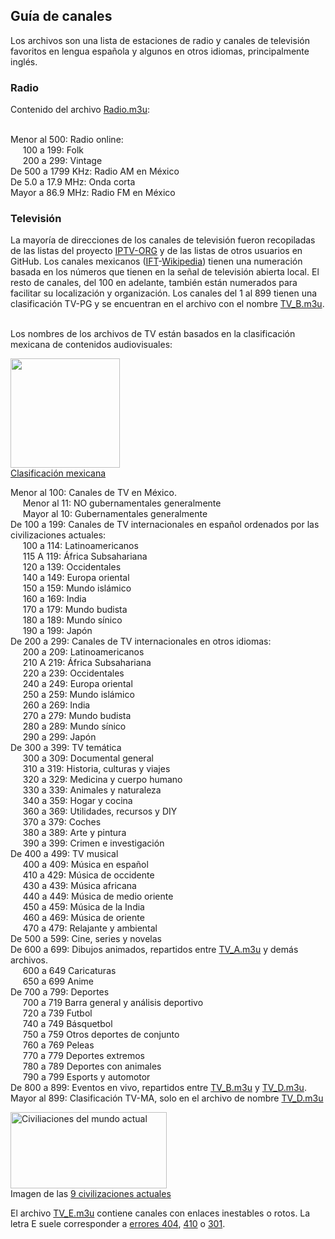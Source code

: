<h2>Guía de canales</h2>
Los archivos son una lista de estaciones de radio y canales de televisión favoritos en lengua española y algunos en otros idiomas, principalmente inglés.</br>

<h3>Radio</h3>
Contenido del archivo <a href="https://github.com/Juaito/Channels/blob/main/Radio.m3u">Radio.m3u</a>:</br>&nbsp;</br>

Menor al 500: Radio online:</br>
&nbsp;&nbsp;&nbsp;&nbsp;&nbsp;100 a 199: Folk</br>
&nbsp;&nbsp;&nbsp;&nbsp;&nbsp;200 a 299: Vintage</br>
De 500 a 1799 KHz: Radio AM en México</br>
De 5.0 a 17.9 MHz: Onda corta</br>
Mayor a 86.9 MHz: Radio FM en México</br>

<h3>Televisión</h3>
La mayoría de direcciones de los canales de televisión fueron recopiladas de las listas del proyecto <a href="https://iptv-org.github.io">IPTV-ORG</a> y de las listas de otros usuarios en GitHub. Los canales mexicanos (<a href="https://www.ift.org.mx/sites/default/files/contenidogeneral/comunicacion-y-medios/listadocv6ta07102021versionaccesible.pdf">IFT</a>-<a href="https://es.wikipedia.org/wiki/Anexo:Canales_de_televisi%C3%B3n_en_M%C3%A9xico">Wikipedia</a>) tienen una numeración basada en los números que tienen en la señal de televisión abierta local.  El resto de canales, del 100 en adelante, también están numerados para facilitar su localización y organización. Los canales del 1 al 899 tienen una clasificación TV-PG y se encuentran en el archivo con el nombre <a href="https://github.com/Juaito/Channels/blob/main/TV_B.m3u">TV_B.m3u</a>.</br>&nbsp;</br>

Los nombres de los archivos de TV están basados en la clasificación mexicana de contenidos audiovisuales:</br>

<img
  src="https://upload.wikimedia.org/wikipedia/commons/thumb/f/f3/Sistema_Mexicano_de_Equivalencias_de_Clasificaci%C3%B3n_de_Contenidos_de_Videojuegos.svg/782px-Sistema_Mexicano_de_Equivalencias_de_Clasificaci%C3%B3n_de_Contenidos_de_Videojuegos.svg.png"
  alt=""
  width="175"
  height="175" 
/></br>
<a href="https://dgrtc.segob.gob.mx/es/DGRTC/CINEMATOGRAFIA">Clasificación mexicana</a></br>

Menor al 100: Canales de TV en México.</br>
&nbsp;&nbsp;&nbsp;&nbsp;&nbsp;Menor al 11: NO gubernamentales generalmente</br>
&nbsp;&nbsp;&nbsp;&nbsp;&nbsp;Mayor al 10: Gubernamentales generalmente</br>
De 100 a 199: Canales de TV internacionales en español ordenados por las civilizaciones actuales:</br>
&nbsp;&nbsp;&nbsp;&nbsp;&nbsp;100 a 114: Latinoamericanos</br>
&nbsp;&nbsp;&nbsp;&nbsp;&nbsp;115 A 119: África Subsahariana</br>
&nbsp;&nbsp;&nbsp;&nbsp;&nbsp;120 a 139: Occidentales</br>
&nbsp;&nbsp;&nbsp;&nbsp;&nbsp;140 a 149: Europa oriental</br>
&nbsp;&nbsp;&nbsp;&nbsp;&nbsp;150 a 159: Mundo islámico</br>
&nbsp;&nbsp;&nbsp;&nbsp;&nbsp;160 a 169: India</br>
&nbsp;&nbsp;&nbsp;&nbsp;&nbsp;170 a 179: Mundo budista</br>
&nbsp;&nbsp;&nbsp;&nbsp;&nbsp;180 a 189: Mundo sínico</br>
&nbsp;&nbsp;&nbsp;&nbsp;&nbsp;190 a 199: Japón</br>
De 200 a 299: Canales de TV internacionales en otros idiomas:</br>
&nbsp;&nbsp;&nbsp;&nbsp;&nbsp;200 a 209: Latinoamericanos</br>
&nbsp;&nbsp;&nbsp;&nbsp;&nbsp;210 A 219: África Subsahariana</br>
&nbsp;&nbsp;&nbsp;&nbsp;&nbsp;220 a 239: Occidentales</br>
&nbsp;&nbsp;&nbsp;&nbsp;&nbsp;240 a 249: Europa oriental</br>
&nbsp;&nbsp;&nbsp;&nbsp;&nbsp;250 a 259: Mundo islámico</br>
&nbsp;&nbsp;&nbsp;&nbsp;&nbsp;260 a 269: India</br>
&nbsp;&nbsp;&nbsp;&nbsp;&nbsp;270 a 279: Mundo budista</br>
&nbsp;&nbsp;&nbsp;&nbsp;&nbsp;280 a 289: Mundo sínico</br>
&nbsp;&nbsp;&nbsp;&nbsp;&nbsp;290 a 299: Japón</br>
De 300 a 399: TV temática</br>
&nbsp;&nbsp;&nbsp;&nbsp;&nbsp;300 a 309: Documental general</br>
&nbsp;&nbsp;&nbsp;&nbsp;&nbsp;310 a 319: Historia, culturas y viajes</br>
&nbsp;&nbsp;&nbsp;&nbsp;&nbsp;320 a 329: Medicina y cuerpo humano</br>
&nbsp;&nbsp;&nbsp;&nbsp;&nbsp;330 a 339: Animales y naturaleza</br>
&nbsp;&nbsp;&nbsp;&nbsp;&nbsp;340 a 359: Hogar y cocina</br>
&nbsp;&nbsp;&nbsp;&nbsp;&nbsp;360 a 369: Utilidades, recursos y DIY</br>
&nbsp;&nbsp;&nbsp;&nbsp;&nbsp;370 a 379: Coches</br>
&nbsp;&nbsp;&nbsp;&nbsp;&nbsp;380 a 389: Arte y pintura</br>
&nbsp;&nbsp;&nbsp;&nbsp;&nbsp;390 a 399: Crimen e investigación</br>
De 400 a 499: TV musical</br>
&nbsp;&nbsp;&nbsp;&nbsp;&nbsp;400 a 409: Música en español</br>
&nbsp;&nbsp;&nbsp;&nbsp;&nbsp;410 a 429: Música de occidente</br>
&nbsp;&nbsp;&nbsp;&nbsp;&nbsp;430 a 439: Música africana</br>
&nbsp;&nbsp;&nbsp;&nbsp;&nbsp;440 a 449: Música de medio oriente</br>
&nbsp;&nbsp;&nbsp;&nbsp;&nbsp;450 a 459: Música de la India</br>
&nbsp;&nbsp;&nbsp;&nbsp;&nbsp;460 a 469: Música de oriente</br>
&nbsp;&nbsp;&nbsp;&nbsp;&nbsp;470 a 479: Relajante y ambiental</br>
De 500 a 599: Cine, series y novelas</br>
De 600 a 699: Dibujos animados,  repartidos entre <a href="https://github.com/Juaito/Channels/blob/main/TV_A.m3u">TV_A.m3u</a> y demás archivos.</br>
&nbsp;&nbsp;&nbsp;&nbsp;&nbsp;600 a 649 Caricaturas</br>
&nbsp;&nbsp;&nbsp;&nbsp;&nbsp;650 a 699 Anime</br>
De 700 a 799: Deportes</br>
&nbsp;&nbsp;&nbsp;&nbsp;&nbsp;700 a 719 Barra general y análisis deportivo</br>
&nbsp;&nbsp;&nbsp;&nbsp;&nbsp;720 a 739 Futbol</br>
&nbsp;&nbsp;&nbsp;&nbsp;&nbsp;740 a 749 Básquetbol</br>
&nbsp;&nbsp;&nbsp;&nbsp;&nbsp;750 a 759 Otros deportes de conjunto</br>
&nbsp;&nbsp;&nbsp;&nbsp;&nbsp;760 a 769 Peleas</br>
&nbsp;&nbsp;&nbsp;&nbsp;&nbsp;770 a 779 Deportes extremos</br>
&nbsp;&nbsp;&nbsp;&nbsp;&nbsp;780 a 789 Deportes con animales</br>
&nbsp;&nbsp;&nbsp;&nbsp;&nbsp;790 a 799 Esports y automotor</br>
De 800 a 899: Eventos en vivo, repartidos entre <a href="https://github.com/Juaito/Channels/blob/main/TV_B.m3u">TV_B.m3u</a> y <a href="https://github.com/Juaito/Channels/blob/main/TV_D.m3u">TV_D.m3u</a>.</br>
Mayor al 899: Clasificación TV-MA, solo en el archivo de nombre <a href="https://github.com/Juaito/Channels/blob/main/TV_D.m3u">TV_D.m3u</a></br>

<img src="https://upload.wikimedia.org/wikipedia/commons/d/df/Clash_of_Civilizations_world_map_final.png"
  alt="Civiliaciones del mundo actual"
  width="250"
  height="122" 
/></br>
Imagen de las <a href="https://es.wikipedia.org/wiki/Choque_de_civilizaciones">9 civilizaciones actuales</a>

El archivo [TV_E.m3u](https://github.com/Juaito/Channels/blob/main/TV_E.m3u) contiene canales con enlaces inestables o rotos.  La letra E suele corresponder a [errores 404](https://es.wikipedia.org/wiki/HTTP_404), [410](https://es.wikipedia.org/wiki/HTTP_410) o [301](https://es.wikipedia.org/wiki/HTTP_301).</br>
